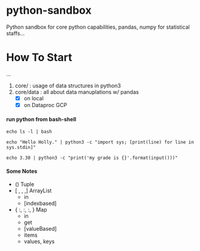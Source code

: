 # python-sandbox
Python sandbox for core python capabilities, pandas, numpy for statistical staffs...

# How To Start
...

1. core/ : usage of data structures in python3
2. core/data : all about data manuplations w/ pandas 
   - [x] on local
   - [x] on Dataproc GCP

#### run python from bash-shell

 `echo ls -l | bash`

 `echo "Hello Holly." | python3 -c "import sys; [print(line) for line in sys.stdin]"`

 `echo 3.30 | python3 -c "print('my grade is {}'.format(input()))"`

#### Some Notes

* ()                Tuple 
* [ , , ,]          ArrayList
  * in
  * [indexbased]
* { :, :, :, }      Map
  * in
  * get
  * [valueBased]
  * items
  * values, keys